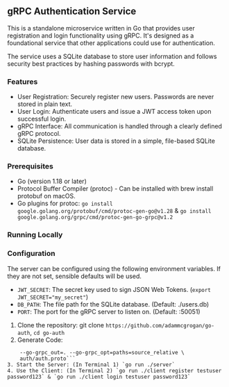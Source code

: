 ## gRPC Authentication Service
This is a standalone microservice written in Go that provides user registration and login functionality using gRPC. It's designed as a foundational service that other applications could use for authentication.

The service uses a SQLite database to store user information and follows security best practices by hashing passwords with bcrypt.

### Features
- User Registration: Securely register new users. Passwords are never stored in plain text.
- User Login: Authenticate users and issue a JWT access token upon successful login.
- gRPC Interface: All communication is handled through a clearly defined gRPC protocol.
- SQLite Persistence: User data is stored in a simple, file-based SQLite database.

### Prerequisites
- Go (version 1.18 or later)
- Protocol Buffer Compiler (protoc) - Can be installed with brew install protobuf on macOS.
- Go plugins for protoc: `go install google.golang.org/protobuf/cmd/protoc-gen-go@v1.28` & `go install google.golang.org/grpc/cmd/protoc-gen-go-grpc@v1.2`

### Running Locally

### Configuration
The server can be configured using the following environment variables. If they are not set, sensible defaults will be used.
- `JWT_SECRET`: The secret key used to sign JSON Web Tokens. (`export JWT_SECRET="my_secret"`)
- `DB_PATH`: The file path for the SQLite database. (Default: ./users.db)
- `PORT`: The port for the gRPC server to listen on. (Default: :50051)

1. Clone the repository: git clone `https://github.com/adammcgrogan/go-auth`, `cd go-auth`
2. Generate Code:
```protoc --proto_path=. --go_out=. --go_opt=paths=source_relative \
    --go-grpc_out=. --go-grpc_opt=paths=source_relative \
    auth/auth.proto```
3. Start the Server: (In Terminal 1) `go run ./server`
4. Use the Client: (In Terminal 2) `go run ./client register testuser password123` & `go run ./client login testuser password123` 

